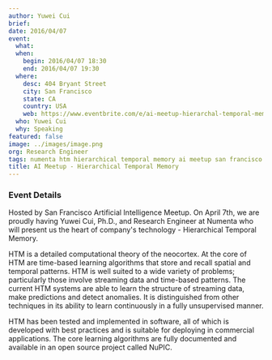 ```yaml
---
author: Yuwei Cui
brief:
date: 2016/04/07
event:
  what:
  when:
    begin: 2016/04/07 18:30
    end: 2016/04/07 19:30
  where:
    desc: 404 Bryant Street
    city: San Francisco
    state: CA
    country: USA
    web: https://www.eventbrite.com/e/ai-meetup-hierarchal-temporal-memory-presented-by-numenta-tickets-24327505223
  who: Yuwei Cui
  why: Speaking
featured: false
image: ../images/image.png
org: Research Engineer
tags: numenta htm hierarchical temporal memory ai meetup san francisco
title: AI Meetup - Hierarchical Temporal Memory
---
```


### Event Details

Hosted by San Francisco Artificial Intelligence Meetup. On April 7th, we are
proudly having Yuwei Cui, Ph.D., and Research Engineer at Numenta who will
present us the heart of company's technology - Hierarchical Temporal Memory.

HTM is a detailed computational theory of the neocortex. At the core of HTM are
time-based learning algorithms that store and recall spatial and temporal
patterns. HTM is well suited to a wide variety of problems; particularly those
involve streaming data and time-based patterns. The current HTM systems are able
to learn the structure of streaming data, make predictions and detect anomalies.
It is distinguished from other techniques in its ability to learn continuously
in a fully unsupervised manner.

HTM has been tested and implemented in software, all of which is developed with
best practices and is suitable for deploying in commercial applications. The
core learning algorithms are fully documented and available in an open source
project called NuPIC.
